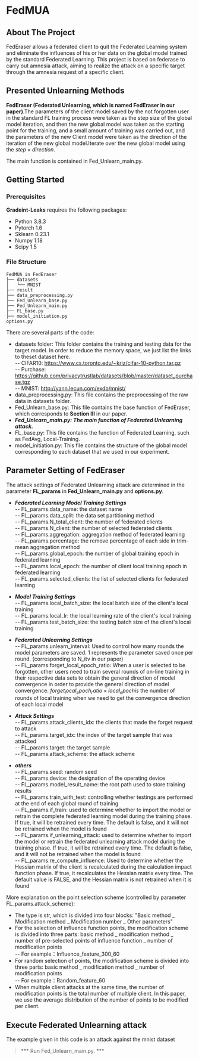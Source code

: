 # FedMUA 

## About The Project
FedEraser allows a federated client to quit the Federated Learning system and eliminate the influences of his or her data on the global model trained by the standard Federated Learning. 
This project is based on federase to carry out amnesia attack, aiming to realize the attack on a specific target through the amnesia request of a specific client.

## Presented Unlearning Methods
**FedEraser (Federated Unlearning, which is named FedEraser in our paper)**.The parameters of the client model saved by the not forgotten user in the standard FL training process were taken as the step size of the global model iteration, and then the new global model was taken as the starting point for the training, and a small amount of training was carried out, and the parameters of the new Client model were taken as the direction of the iteration of the new global model.Iterate over the new global model using the $step \times direction$.

The main function is contained in Fed_Unlearn_main.py. 


## Getting Started
### Prerequisites
**Gradeint-Leaks** requires the following packages: 
- Python 3.8.3
- Pytorch 1.6
- Sklearn 0.23.1
- Numpy 1.18
- Scipy 1.5


### File Structure 
```
FedMUA in FedEraser
├── datasets
│   └── MNIST
├── result
├── data_preprocessing.py
├── Fed_Unlearn_base.py
├── Fed_Unlearn_main.py
├── FL_base.py
├── model_initiation.py
options.py
```
There are several parts of the code:
- datasets folder: This folder contains the training and testing data for the target model.  In order to reduce the memory space, we just list the  links to theset dataset here.      
   -- CIFAR10: https://www.cs.toronto.edu/~kriz/cifar-10-python.tar.gz     
   -- Purchase: https://github.com/privacytrustlab/datasets/blob/master/dataset_purchase.tgz    
   -- MNIST: http://yann.lecun.com/exdb/mnist/     
- data_preprocessing.py: This file contains the preprocessing of the raw data in datasets folder.
- Fed_Unlearn_base.py: This file contains the base function of FedEraser, which corresponds to **Section III** in our paper.
- ***Fed_Unlearn_main.py: The main function of Federated Unlearning attack.***      
- FL_base.py: This file contains the function of Federated Learning, such as FedAvg, Local-Training. 
- model_initiation.py: This file contains the structure of the global model corresponding to each dataset that we used in our experiment.  

## Parameter Setting of FedEraser
The attack settings of Federated Unlearning attack are determined in the parameter **FL_params** in **Fed_Unlearn_main.py** and **options.py**. 
- ***Federated Learning Model Training Settings***          
-- FL_params.data_name: the dataset name     
-- FL_params.data_split: the data set partitioning method      
-- FL_params.N_total_client: the number of federated clients         
-- FL_params.N_client: the number of selected federated clients      
-- FL_params.aggregation: aggregation method of federated learning      
-- FL_params.percentage: the remove percentage of each side in trim-mean aggregation method     
-- FL_params.global_epoch: the number of global training  epoch in federated learning     
-- FL_params.local_epoch: the number of client local training   epoch in federated learning     
-- FL_params.selected_clients: the list of selected clients for federated learning        


- ***Model Training Settings***     
-- FL_params.local_batch_size: the local batch size of the client's local training        
-- FL_params.local_lr: the local learning rate of the client's local training       
-- FL_params.test_batch_size: the testing  batch size of the client's local training      



- ***Federated Unlearning Settings***     
-- FL_params.unlearn_interval: Used to control how many rounds the model parameters are saved. $1$ represents the parameter saved once per round. (corresponding to N_itv in our paper)      
-- FL_params.forget_local_epoch_ratio: When a user is selected to be forgotten, other users need to train several rounds of on-line training in their respective data sets to obtain the general direction of model convergence in order to provide the general direction of model convergence. $forget_local_epoch_ratio \times local_epoch is$ the number of rounds of local training when we need to get the convergence direction of each local model                  



- ***Attack Settings***          
-- FL_params.attack_clients_idx: the clients that made the forget request to attack       
-- FL_params.target_idx: the index of the target sample that was attacked     
-- FL_params.target: the target sample    
-- FL_params.attack_scheme: the attack scheme      



- ***others***    
-- FL_params.seed: random seed      
-- FL_params.device: the designation of the operating device      
-- FL_params.model_result_name: the root path used to store training results     
-- FL_params.train_with_test: controlling whether testings are performed at the end of each global round of training    
-- FL_params.if_train: used to determine whether to import the model or retrain the complete federated learning model during the training phase. If true, it will be retrained every time. The default is false, and it will not be retrained when the model is found     
-- FL_params.if_unlearning_attack: used to determine whether to import the model or retrain the federated unlearning attack model during the training phase. If true, it will be retrained every time. The default is false, and it will not be retrained when the model is found         
-- FL_params.re_compute_influence: Used to determine whether the Hessian matrix of the client is recalculated during the calculation impact function phase. If true, it recalculates the Hessian matrix every time. The default value is FALSE, and the Hessian matrix is not retrained when it is found       

More explanation on the point selection scheme (controlled by parameter FL_params.attack_scheme):     
- The type is str, which is divided into four blocks: "Basic method _ Modification method _ Modification number _ Other parameters"      
- For the selection of influence function points, the modification scheme is divided into three parts: basic method _ modification method _ number of pre-selected points of influence function _ number of modification points    
-- For example：Influence_feature_300_60     
- For random selection of points, the modification scheme is divided into three parts: basic method _ modification method _ number of modification points     
-- For example：Random_feature_60      
- When multiple client attacks at the same time, the number of modification points is the total number of multiple client. In this paper, we use the average distribution of the number of points to be modified per client.


## Execute Federated Unlearning attack
The example given in this code is an attack against the mnist dataset   
>*** Run Fed_Unlearn_main.py. ***






